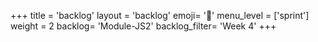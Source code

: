 +++
title = 'backlog'
layout = 'backlog'
emoji= '📝'
menu_level = ['sprint']
weight = 2
backlog= 'Module-JS2'
backlog_filter= 'Week 4'
+++


